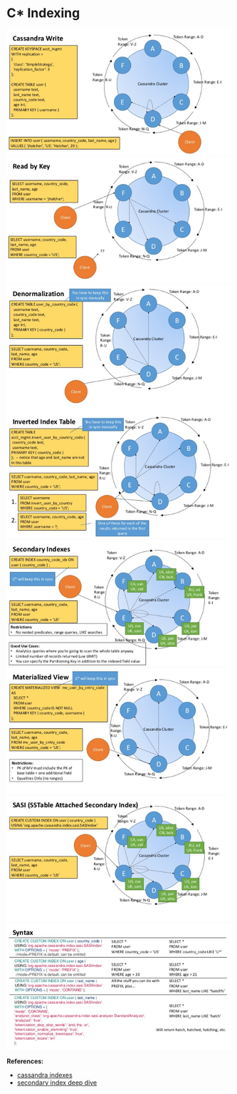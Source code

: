 # C* Indexing

<p align="center">
  <img src="images/d41d8cd98f00b01.jpg" />
  <img src="images/d41d8cd98f00b02.jpg" />
  <img src="images/d41d8cd98f00b03.jpg" />
  <img src="images/d41d8cd98f00b04.jpg" />
  <img src="images/d41d8cd98f00b05.jpg" />
  <img src="images/d41d8cd98f00b06.jpg" />
  <img src="images/d41d8cd98f00b07.jpg" />
  <img src="images/d41d8cd98f00b08.jpg" />
</p>

**References:**
- [cassandra indexes](https://pantheon.io/sites/default/files/Cassandra_main.png)
- [secondary index deep dive](https://www.datastax.com/dev/blog/cassandra-native-secondary-index-deep-dive)
